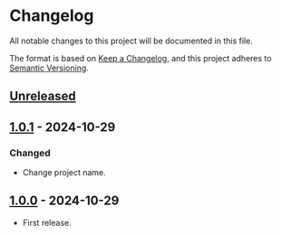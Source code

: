 # Changelog

All notable changes to this project will be documented in this file.

The format is based on [Keep a Changelog](https://keepachangelog.com/en/1.1.0/),
and this project adheres to [Semantic Versioning](https://semver.org/spec/v2.0.0.html).

## [Unreleased]

## [1.0.1] - 2024-10-29

### Changed

- Change project name.

## [1.0.0] - 2024-10-29

- First release.

[unreleased]: https://github.com//hisacat/Unity-NumberCounterShader/compare/v1.0.1...HEAD
[1.0.1]: https://github.com//hisacat/Unity-NumberCounterShader/compare/v1.0.0...v1.0.1
[1.0.0]: https://github.com//hisacat/Unity-NumberCounterShader/releases/tag/v1.0.0